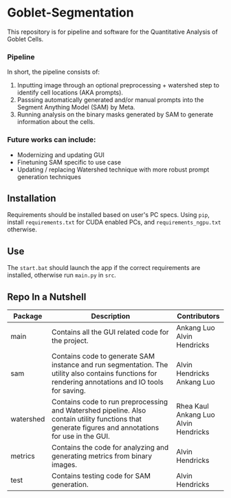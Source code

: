 # Goblet-Segmentation

This repository is for pipeline and software for the Quantitative Analysis of Goblet Cells.

### Pipeline

In short, the pipeline consists of:

1. Inputting image through an optional preprocessing + watershed step to identify cell locations (AKA prompts).
2. Passsing automatically generated and/or manual prompts into the Segment Anything Model (SAM) by Meta.
3. Running analysis on the binary masks generated by SAM to generate information about the cells.

### Future works can include:

- Modernizing and updating GUI
- Finetuning SAM specific to use case
- Updating / replacing Watershed technique with more robust prompt generation techniques

## Installation

Requirements should be installed based on user's PC specs. Using `pip`, install `requirements.txt` for CUDA enabled PCs, and `requirements_ngpu.txt` otherwise.

## Use

The `start.bat` should launch the app if the correct requirements are installed, otherwise run `main.py` in `src`.

## Repo In a Nutshell

| Package   | Description                                                                                                                                         | Contributors                         |
| --------- | --------------------------------------------------------------------------------------------------------------------------------------------------- | ------------------------------------ |
| main      | Contains all the GUI related code for the project.                                                                                                  | Ankang Luo <br> Alvin Hendricks          |
| sam       | Contains code to generate SAM instance and run segmentation. The utility also contains functions for rendering annotations and IO tools for saving. | Alvin Hendricks <br> Ankang Luo           |
| watershed | Contains code to run preprocessing and Watershed pipeline. Also contain utility functions that generate figures and annotations for use in the GUI. | Rhea Kaul <br> Ankang Luo <br> Alvin Hendricks |
| metrics   | Contains the code for analyzing and generating metrics from binary images.                                                                          | Alvin Hendricks                      |
| test      | Contains testing code for SAM generation.                                                                                                           | Alvin Hendricks                      |
